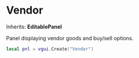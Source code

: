 # Vendor

Inherits: **EditablePanel**

Panel displaying vendor goods and buy/sell options.

```lua
local pnl = vgui.Create("Vendor")
```
